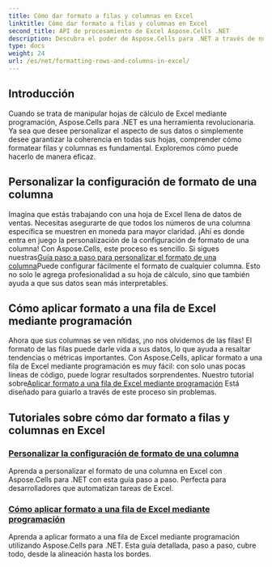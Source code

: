 ```yaml
---
title: Cómo dar formato a filas y columnas en Excel
linktitle: Cómo dar formato a filas y columnas en Excel
second_title: API de procesamiento de Excel Aspose.Cells .NET
description: Descubra el poder de Aspose.Cells para .NET a través de nuestros tutoriales detallados sobre cómo formatear filas y columnas en Excel, perfectos para desarrolladores.
type: docs
weight: 24
url: /es/net/formatting-rows-and-columns-in-excel/
---
```

## Introducción

Cuando se trata de manipular hojas de cálculo de Excel mediante programación, Aspose.Cells para .NET es una herramienta revolucionaria. Ya sea que desee personalizar el aspecto de sus datos o simplemente desee garantizar la coherencia en todas sus hojas, comprender cómo formatear filas y columnas es fundamental. Exploremos cómo puede hacerlo de manera eficaz.

## Personalizar la configuración de formato de una columna

 Imagina que estás trabajando con una hoja de Excel llena de datos de ventas. Necesitas asegurarte de que todos los números de una columna específica se muestren en moneda para mayor claridad. ¡Ahí es donde entra en juego la personalización de la configuración de formato de una columna! Con Aspose.Cells, este proceso es sencillo. Si sigues nuestras[Guía paso a paso para personalizar el formato de una columna](./customizing-a-column/)Puede configurar fácilmente el formato de cualquier columna. Esto no solo le agrega profesionalidad a su hoja de cálculo, sino que también ayuda a que sus datos sean más interpretables.

## Cómo aplicar formato a una fila de Excel mediante programación

 Ahora que sus columnas se ven nítidas, ¡no nos olvidemos de las filas! El formato de las filas puede darle vida a sus datos, lo que ayuda a resaltar tendencias o métricas importantes. Con Aspose.Cells, aplicar formato a una fila de Excel mediante programación es muy fácil: con solo unas pocas líneas de código, puede lograr resultados sorprendentes. Nuestro tutorial sobre[Aplicar formato a una fila de Excel mediante programación](./applying-formatting-to-an-excel-row/) Está diseñado para guiarlo a través de este proceso sin problemas. 


## Tutoriales sobre cómo dar formato a filas y columnas en Excel
### [Personalizar la configuración de formato de una columna](./customizing-a-column/)
Aprenda a personalizar el formato de una columna en Excel con Aspose.Cells para .NET con esta guía paso a paso. Perfecta para desarrolladores que automatizan tareas de Excel.
### [Cómo aplicar formato a una fila de Excel mediante programación](./applying-formatting-to-an-excel-row/)
Aprenda a aplicar formato a una fila de Excel mediante programación utilizando Aspose.Cells para .NET. Esta guía detallada, paso a paso, cubre todo, desde la alineación hasta los bordes.
